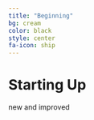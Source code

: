 ```yaml
---
title: "Beginning"
bg: cream
color: black
style: center
fa-icon: ship
---
```


# Starting Up
new and improved
